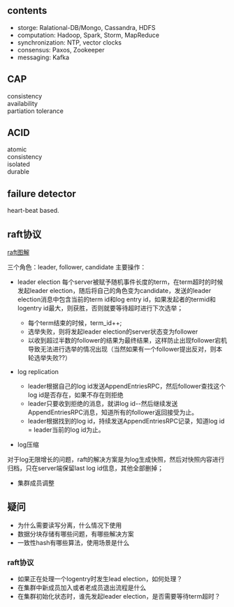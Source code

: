 ## contents
- storge: Ralational-DB/Mongo, Cassandra, HDFS
- computation: Hadoop, Spark, Storm, MapReduce
- synchronization: NTP, vector clocks
- consensus: Paxos, Zookeeper
- messaging: Kafka

## CAP
consistency <BR>
availability <BR>
partiation tolerance <BR>

## ACID

atomic <BR>
consistency <BR>
isolated <BR>
durable <BR>

## failure detector
heart-beat based.


## raft协议
[raft图解](http://thesecretlivesofdata.com/raft/)

三个角色：leader, follower, candidate
主要操作：
- leader election
每个server被赋予随机事件长度的term，在term超时的时候发起leader election，随后将自己的角色变为candidate，发送的leader election消息中包含当前的term id和log entry id，如果发起者的termid和logentry id最大，则获胜，否则就要等待超时进行下次选举；

    * 每个term结束的时候，term_id++;
    * 选举失败，则将发起leader election的server状态变为follower
    * 以收到超过半数的follower的结果为最终结果，这样防止出现follower宕机导致无法进行选举的情况出现（当然如果有一个follower提出反对，则本轮选举失败??）

- log replication

    * leader根据自己的log id发送AppendEntriesRPC，然后follower查找这个log id是否存在，如果不存在则拒绝
    * leader只要收到拒绝的消息，就讲log id--然后继续发送AppendEntriesRPC消息，知道所有的follower返回接受为止。
    * leader根据找到的log id，持续发送AppendEntriesRPC记录，知道log id = leader当前的log id为止。

- log压缩

对于log无限增长的问题，raft的解决方案是为log生成快照，然后对快照内容进行归档，只在server端保留last log id信息，其他全部删掉；

- 集群成员调整

## 疑问
- 为什么需要读写分离，什么情况下使用
- 数据分块存储有哪些问题，有哪些解决方案
- 一致性hash有哪些算法，使用场景是什么

### raft协议
- 如果正在处理一个logentry时发生lead election，如何处理？
- 在集群中新成员加入或者老成员退出流程是什么
- 在集群初始化状态时，谁先发起leader election，是否需要等待term超时？
